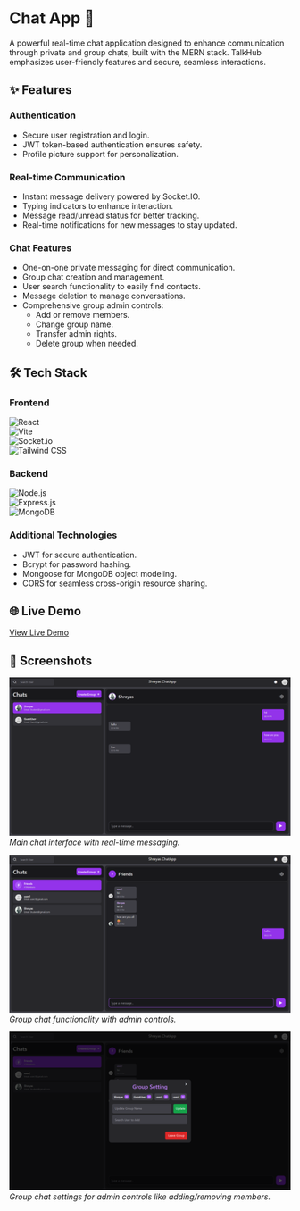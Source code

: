# Chat App 💬

A powerful real-time chat application designed to enhance communication through private and group chats, built with the MERN stack. TalkHub emphasizes user-friendly features and secure, seamless interactions.

## ✨ Features

### Authentication
- Secure user registration and login.
- JWT token-based authentication ensures safety.
- Profile picture support for personalization.

### Real-time Communication
- Instant message delivery powered by Socket.IO.
- Typing indicators to enhance interaction.
- Message read/unread status for better tracking.
- Real-time notifications for new messages to stay updated.

### Chat Features
- One-on-one private messaging for direct communication.
- Group chat creation and management.
- User search functionality to easily find contacts.
- Message deletion to manage conversations.
- Comprehensive group admin controls:
  - Add or remove members.
  - Change group name.
  - Transfer admin rights.
  - Delete group when needed.

## 🛠️ Tech Stack

### Frontend
![React](https://img.shields.io/badge/React-20232A?style=for-the-badge&logo=react&logoColor=61DAFB)  
![Vite](https://img.shields.io/badge/Vite-646CFF?style=for-the-badge&logo=vite&logoColor=white)  
![Socket.io](https://img.shields.io/badge/Socket.io-black?style=for-the-badge&logo=socket.io&badgeColor=010101)  
![Tailwind CSS](https://img.shields.io/badge/Tailwind_CSS-38B2AC?style=for-the-badge&logo=tailwind-css&logoColor=white)

### Backend
![Node.js](https://img.shields.io/badge/Node.js-339933?style=for-the-badge&logo=nodedotjs&logoColor=white)  
![Express.js](https://img.shields.io/badge/Express.js-000000?style=for-the-badge&logo=express&logoColor=white)  
![MongoDB](https://img.shields.io/badge/MongoDB-4EA94B?style=for-the-badge&logo=mongodb&logoColor=white)

### Additional Technologies
- JWT for secure authentication.
- Bcrypt for password hashing.
- Mongoose for MongoDB object modeling.
- CORS for seamless cross-origin resource sharing.

## 🌐 Live Demo
[View Live Demo](https://talkhub-chat.vercel.app/)

## 📱 Screenshots

![Chat Interface](./frontend/public/ChatInterface.png)  
*Main chat interface with real-time messaging.*

![Group Chat](./frontend/public/GroupChat.png)  
*Group chat functionality with admin controls.*

![Group Chat Settings](./frontend/public/GroupChatSetting.png)  
*Group chat settings for admin controls like adding/removing members.*
